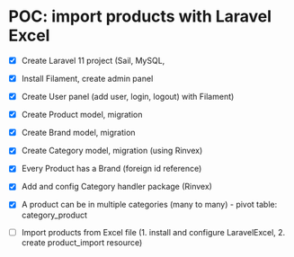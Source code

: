 # POC: import products with Laravel Excel

-  [x]  Create Laravel 11 project (Sail, MySQL,
- [x] Install Filament, create admin panel
- [x] Create User panel (add user, login, logout) with Filament)
- [x] Create Product model, migration
- [x] Create Brand model, migration
- [x] Create Category model, migration (using Rinvex)
- [x] Every Product has a Brand (foreign id reference)
- [x] Add and config Category handler package (Rinvex)

- [x] A product can be in multiple categories (many to many) 
            - pivot table: category_product   
- [ ] Import products from Excel file (1. install and configure LaravelExcel, 2. create product_import resource)
